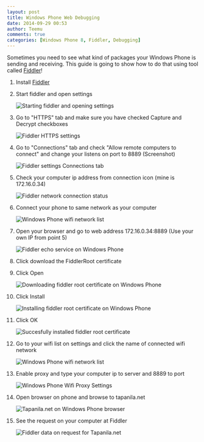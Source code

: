 ```yaml
---
layout: post
title: Windows Phone Web Debugging
date: 2014-09-29 00:53
author: Teemu
comments: true
categories: [Windows Phone 8, Fiddler, Debugging]
---
```

Sometimes you need to see what kind of packages your Windows Phone is sending and receiving. This guide is going to show how to do that using tool called [Fiddler](http://www.telerik.com/fiddler)!

1. Install [Fiddler](http://www.telerik.com/download/fiddler)
2. Start fiddler and open settings

   ![Starting fiddler and opening settings](https://res.cloudinary.com/tapanila-net/image/upload/c_scale,q_100,w_610/v1412000536/Fiddler_options_xhoh5z.png)
3. Go to "HTTPS" tab and make sure you have checked Capture and Decrypt checkboxes

   ![Fiddler HTTPS settings](https://res.cloudinary.com/tapanila-net/image/upload/c_scale,q_100,w_610/v1412000536/Fiddler_HTTPS_options_yam7mt.png)
4. Go to "Connections" tab and check "Allow remote computers to connect" and change your listens on port to 8889 (Screenshot)

   ![Fiddler settings Connections tab](https://res.cloudinary.com/tapanila-net/image/upload/c_scale,q_100,w_610/v1412000536/Fiddler_Connections_options_uzhddx.png)
5. Check your computer ip address from connection icon (mine is 172.16.0.34)

   ![Fiddler network connection status](https://res.cloudinary.com/tapanila-net/image/upload/c_scale,q_100,w_610/v1412000536/Fiddler_IP_address_hetw9g.png)
5. Connect your phone to same network as your computer

   ![Windows Phone wifi network list](https://res.cloudinary.com/tapanila-net/image/upload/c_scale,q_100,w_610/v1412025817/Windows_Phone_Wifi_Networks_nmauvr.png)
7. Open your browser and go to web address 172.16.0.34:8889 (Use your own IP from point 5)

   ![Fiddler echo service on Windows Phone](https://res.cloudinary.com/tapanila-net/image/upload/c_scale,q_100,w_610/v1412025815/Fiddler_Echo_Page_eyvvwz.png)
8. Click download the FiddlerRoot certificate
9. Click Open

   ![Downloading fiddler root certificate on Windows Phone](https://res.cloudinary.com/tapanila-net/image/upload/c_scale,q_100,w_610/v1412025815/Downloading_fiddler_root_certificate_adqskz.png)

10. Click Install

    ![Installing fiddler root certificate on Windows Phone](https://res.cloudinary.com/tapanila-net/image/upload/c_scale,q_100,w_610/v1412025815/Installing_fiddler_root_certificate_m7rb0t.png)
11. Click OK

    ![Succesfully installed fiddler root certificate](https://res.cloudinary.com/tapanila-net/image/upload/c_scale,q_100,w_610/v1412025815/Fiddler_root_certificate_installed_successfully_wjemln.png)
12. Go to your wifi list on settings and click the name of connected wifi network

    ![Windows Phone wifi network list](https://res.cloudinary.com/tapanila-net/image/upload/c_scale,q_100,w_610/v1412025817/Windows_Phone_Wifi_Networks_nmauvr.png)
13. Enable proxy and type your computer ip to server and 8889 to port

    ![Windows Phone Wifi Proxy Settings](https://res.cloudinary.com/tapanila-net/image/upload/c_scale,q_100,w_610/v1412025818/Windows_Phone_Wifi_proxy_settings_nrx6nd.png)
14. Open browser on phone and browse to tapanila.net

    ![Tapanila.net on Windows Phone browser](https://res.cloudinary.com/tapanila-net/image/upload/c_scale,q_100,w_610/v1412025817/Tapanila_net_on_Windows_Phone_vw0cfq.png)
15. See the request on your computer at Fiddler

    ![Fiddler data on request for Tapanila.net](https://res.cloudinary.com/tapanila-net/image/upload/c_scale,q_100,w_610/v1412000537/Fiddler_data_from_Tapanila_net_howqlm.png)
